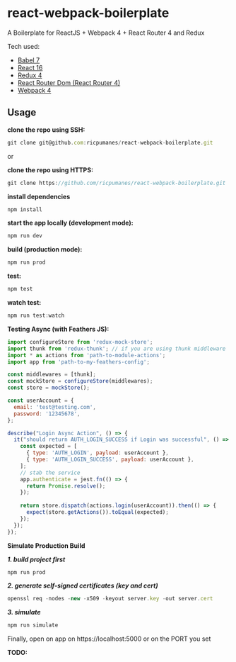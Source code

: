 # react-webpack-boilerplate
A Boilerplate for ReactJS + Webpack 4 + React Router 4 and Redux

Tech used:
- [Babel 7](https://babeljs.io/docs/en/index.html)
- [React 16](https://reactjs.org/)
- [Redux 4](https://redux.js.org/)
- [React Router Dom (React Router 4)](https://reacttraining.com/react-router/web/guides/philosophy)
- [Webpack 4](https://webpack.js.org/concepts/)

## Usage

**clone the repo using SSH:**
```javascript
git clone git@github.com:ricpumanes/react-webpack-boilerplate.git
```
or

**clone the repo using HTTPS:**
```javascript
git clone https://github.com/ricpumanes/react-webpack-boilerplate.git
```

**install dependencies**
```javascript
npm install
```

**start the app locally (development mode):**
```javascript
npm run dev
```

**build (production mode):**
```javascript
npm run prod
```

**test:**
```javascript
npm test
```

**watch test:**
```javascript
npm run test:watch
```

**Testing Async (with Feathers JS):**

```javascript
import configureStore from 'redux-mock-store';
import thunk from 'redux-thunk'; // if you are using thunk middleware
import * as actions from 'path-to-module-actions';
import app from 'path-to-my-feathers-config';

const middlewares = [thunk];
const mockStore = configureStore(middlewares);
const store = mockStore();

const userAccount = {
  email: 'test@testing.com',
  password: '12345678',
};

describe("Login Async Action", () => {
  it("should return AUTH_LOGIN_SUCCESS if Login was successful", () => {
    const expected = [
      { type: 'AUTH_LOGIN', payload: userAccount },
      { type: 'AUTH_LOGIN_SUCCESS', payload: userAccount },
    ];
    // stab the service
    app.authenticate = jest.fn(() => {
      return Promise.resolve();
    });
    
    return store.dispatch(actions.login(userAccount)).then(() => {
      expect(store.getActions()).toEqual(expected);
    });
  });
});

```

**Simulate Production Build**

***1. build project first***
```javascript
npm run prod
```

***2. generate self-signed certificates (key and cert)***
```javascript
openssl req -nodes -new -x509 -keyout server.key -out server.cert
```

***3. simulate***
```javascript
npm run simulate
```

Finally, open on app on https://localhost:5000 or on the PORT you set

**TODO:**
